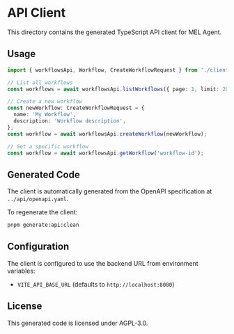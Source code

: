 # API Client

This directory contains the generated TypeScript API client for MEL Agent.

## Usage

```typescript
import { workflowsApi, Workflow, CreateWorkflowRequest } from './client';

// List all workflows
const workflows = await workflowsApi.listWorkflows({ page: 1, limit: 20 });

// Create a new workflow
const newWorkflow: CreateWorkflowRequest = {
  name: 'My Workflow',
  description: 'Workflow description',
};
const workflow = await workflowsApi.createWorkflow(newWorkflow);

// Get a specific workflow
const workflow = await workflowsApi.getWorkflow('workflow-id');
```

## Generated Code

The client is automatically generated from the OpenAPI specification at `../api/openapi.yaml`.

To regenerate the client:

```bash
pnpm generate:api:clean
```

## Configuration

The client is configured to use the backend URL from environment variables:

- `VITE_API_BASE_URL` (defaults to `http://localhost:8080`)

## License

This generated code is licensed under AGPL-3.0.
